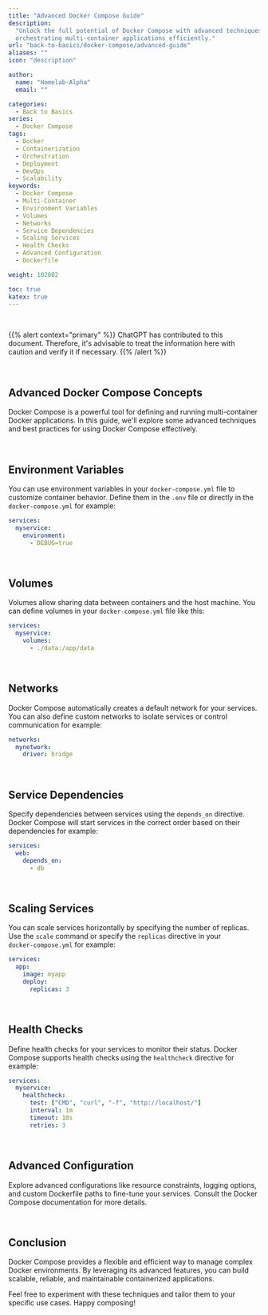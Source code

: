 ```yaml
---
title: "Advanced Docker Compose Guide"
description:
  "Unlock the full potential of Docker Compose with advanced techniques for
  orchestrating multi-container applications efficiently."
url: "back-to-basics/docker-compose/advanced-guide"
aliases: ""
icon: "description"

author:
  name: "Homelab-Alpha"
  email: ""

categories:
  - Back to Basics
series:
  - Docker Compose
tags:
  - Docker
  - Containerization
  - Orchestration
  - Deployment
  - DevOps
  - Scalability
keywords:
  - Docker Compose
  - Multi-Container
  - Environment Variables
  - Volumes
  - Networks
  - Service Dependencies
  - Scaling Services
  - Health Checks
  - Advanced Configuration
  - Dockerfile

weight: 102002

toc: true
katex: true
---
```


<br />

{{% alert context="primary" %}}
ChatGPT has contributed to this document. Therefore, it's advisable to treat the
information here with caution and verify it if necessary. {{% /alert %}}

<br />

## Advanced Docker Compose Concepts

Docker Compose is a powerful tool for defining and running multi-container
Docker applications. In this guide, we'll explore some advanced techniques and
best practices for using Docker Compose effectively.

<br />

## Environment Variables

You can use environment variables in your `docker-compose.yml` file to customize
container behavior. Define them in the `.env` file or directly in the
`docker-compose.yml` for example:

```yaml
services:
  myservice:
    environment:
      - DEBUG=true
```

<br />

## Volumes

Volumes allow sharing data between containers and the host machine. You can
define volumes in your `docker-compose.yml` file like this:

```yaml
services:
  myservice:
    volumes:
      - ./data:/app/data
```

<br />

## Networks

Docker Compose automatically creates a default network for your services. You
can also define custom networks to isolate services or control communication for
example:

```yaml
networks:
  mynetwork:
    driver: bridge
```

<br />

## Service Dependencies

Specify dependencies between services using the `depends_on` directive. Docker
Compose will start services in the correct order based on their dependencies for
example:

```yaml
services:
  web:
    depends_on:
      - db
```

<br />

## Scaling Services

You can scale services horizontally by specifying the number of replicas. Use
the `scale` command or specify the `replicas` directive in your\
`docker-compose.yml` for example:

```yaml
services:
  app:
    image: myapp
    deploy:
      replicas: 3
```

<br />

## Health Checks

Define health checks for your services to monitor their status. Docker Compose
supports health checks using the `healthcheck` directive for example:

```yaml
services:
  myservice:
    healthcheck:
      test: ["CMD", "curl", "-f", "http://localhost/"]
      interval: 1m
      timeout: 10s
      retries: 3
```

<br />

## Advanced Configuration

Explore advanced configurations like resource constraints, logging options, and
custom Dockerfile paths to fine-tune your services. Consult the Docker Compose
documentation for more details.

<br />

## Conclusion

Docker Compose provides a flexible and efficient way to manage complex Docker
environments. By leveraging its advanced features, you can build scalable,
reliable, and maintainable containerized applications.

Feel free to experiment with these techniques and tailor them to your specific
use cases. Happy composing!
